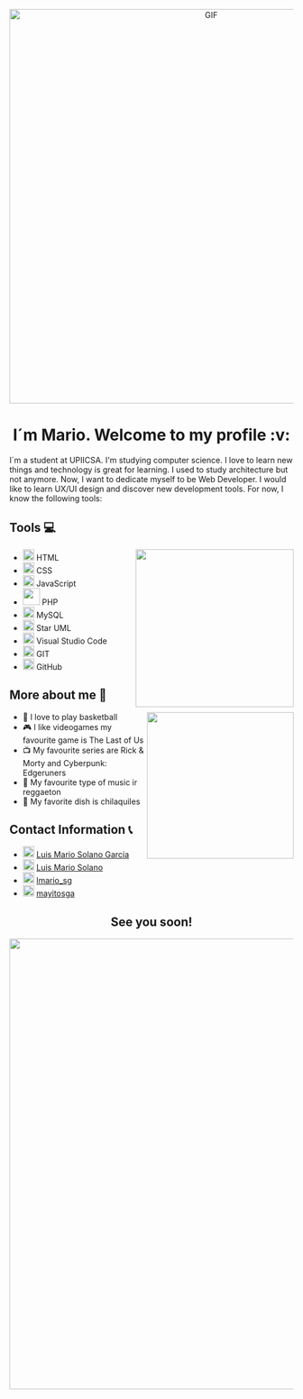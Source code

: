 <p align="center">
<img  alt="GIF" src="https://media.giphy.com/media/Nx0rz3jtxtEre/giphy.gif" width="700">
</p>

<h1 align="center">I´m Mario. Welcome to my profile :v:</h1>
I´m a student at UPIICSA. I'm studying computer science. I love to learn new things and technology is great for learning. I used to study architecture but not anymore. Now, I want to dedicate myself to be Web Developer. I would like to learn UX/UI design and discover new development tools. For now, I know the following tools: 

## Tools :computer:

<img align='right' src="https://media.giphy.com/media/qgQUggAC3Pfv687qPC/giphy.gif" width="280">

* <img src= "https://cdn-icons-png.flaticon.com/512/174/174854.png" width="20"> HTML                  
* <img src= "https://www.vectorlogo.zone/logos/w3_css/w3_css-icon.svg" width="20"> CSS
* <img src= "https://upload.vectorlogo.zone/logos/javascript/images/239ec8a4-163e-4792-83b6-3f6d96911757.svg" width="20"> JavaScript
* <img src= "https://www.vectorlogo.zone/logos/php/php-ar21.svg" width="30"> PHP
* <img src= "https://www.vectorlogo.zone/logos/mysql/mysql-icon.svg" width="20"> MySQL
* <img src= "https://staruml.io/image/staruml_logo.png" width="20"> Star UML
* <img src= "https://www.vectorlogo.zone/logos/visualstudio_code/visualstudio_code-icon.svg" width="20"> Visual Studio Code
* <img src= "https://www.vectorlogo.zone/logos/git-scm/git-scm-icon.svg" width="20"> GIT
* <img src= "https://www.vectorlogo.zone/logos/github/github-tile.svg" width="20"> GitHub 

## More about me :bow: 

<img align='right' src="https://media.giphy.com/media/4Z3lfPky1pLr0eSzTH/giphy.gif" width="260">

- :basketball: I love to play basketball
- :video_game: I like videogames my favourite game is The Last of Us
- :tv: My favourite series are Rick & Morty and Cyberpunk: Edgeruners
- :musical_score: My favourite type of music ir reggaeton
- :hamburger: My favorite dish is chilaquiles

## Contact Information :telephone_receiver:

* <img src= "https://www.vectorlogo.zone/logos/linkedin/linkedin-icon.svg" width="20"> [Luis Mario Solano García](https://www.linkedin.com/in/luis-mario-solano-garc%C3%ADa-412a26250/)
* <img src= "https://www.vectorlogo.zone/logos/facebook/facebook-tile.svg" width="20"> [Luis Mario Solano](https://www.facebook.com/profile.php?id=100078139746703)
* <img src= "https://www.vectorlogo.zone/logos/instagram/instagram-icon.svg" width="20"> [lmario_sg](https://www.instagram.com/lmario_sg/)
* <img src= "https://www.vectorlogo.zone/logos/twitter/twitter-official.svg" width="20"> [mayitosga](https://twitter.com/mayitosga)

<h2 align="center">See you soon!</h2> 
<p align="center"> 
  <img src="https://media.giphy.com/media/NGp9QCXJcBPuU/giphy.gif" width="800">
</p>
